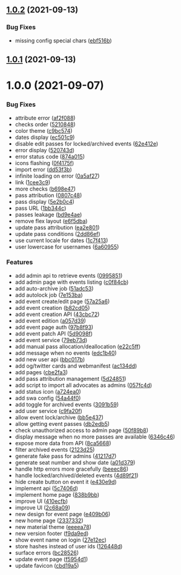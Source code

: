 ## [1.0.2](https://github.com/sinedied/azure-checkin/compare/1.0.1...1.0.2) (2021-09-13)

### Bug Fixes

- missing config special chars ([ebf516b](https://github.com/sinedied/azure-checkin/commit/ebf516bbe48343277fd0752df4e557a9ca18c142))

## [1.0.1](https://github.com/sinedied/azure-checkin/compare/1.0.0...1.0.1) (2021-09-13)

# 1.0.0 (2021-09-07)

### Bug Fixes

- attribute error ([af2f088](https://github.com/sinedied/azure-checkin/commit/af2f08889fb33af58c976d34c15963bed3063afa))
- checks order ([5210848](https://github.com/sinedied/azure-checkin/commit/52108480b392420ded87990a173225feac37292e))
- color theme ([c9bc574](https://github.com/sinedied/azure-checkin/commit/c9bc574155c12868f301e653f97d13cabaa9b767))
- dates display ([ec501c9](https://github.com/sinedied/azure-checkin/commit/ec501c9f68d674d1f8e75382e6f47271736bb980))
- disable edit passes for locked/archived events ([62e412e](https://github.com/sinedied/azure-checkin/commit/62e412e7df12c34834abd851e10baf33d550a88c))
- error display ([520743d](https://github.com/sinedied/azure-checkin/commit/520743d9b3317b0a040595b7061d01d6ee7ad069))
- error status code ([874a015](https://github.com/sinedied/azure-checkin/commit/874a01543bc4eda967126bd76f108ef8545b4fcf))
- icons flashing ([0f4175f](https://github.com/sinedied/azure-checkin/commit/0f4175ffb92eef8d86eac414fd3d073f8f23bdea))
- import error ([dd53f3b](https://github.com/sinedied/azure-checkin/commit/dd53f3be19732cf13afee3e9476c81c1a3864959))
- infinite loading on error ([0a5af27](https://github.com/sinedied/azure-checkin/commit/0a5af270bde664c28bccf5b6ae3b26664d0a5b03))
- link ([1cee3c9](https://github.com/sinedied/azure-checkin/commit/1cee3c9ac63ac8ba63edb1d1e4827caef8a31c19))
- more checks ([b698e47](https://github.com/sinedied/azure-checkin/commit/b698e47fa35658ab6b3ca3de8964d1e5aad96a40))
- pass attribution ([0807c48](https://github.com/sinedied/azure-checkin/commit/0807c48228dda42f05a92004f3ed149f03cc4621))
- pass display ([5e2b0c4](https://github.com/sinedied/azure-checkin/commit/5e2b0c44e391079016a41a3623156d5730d3fcf2))
- pass URL ([1bb344c](https://github.com/sinedied/azure-checkin/commit/1bb344c2566349f827b45e4d6c36ffcc21ffb8e5))
- passes leakage ([bd9e4ae](https://github.com/sinedied/azure-checkin/commit/bd9e4ae391d5b5fed413411bfea614b9eec91c44))
- remove flex layout ([e6f5dba](https://github.com/sinedied/azure-checkin/commit/e6f5dba70abbe7f8632be8f5f3bf45d2e754bd37))
- update pass attribution ([ea2e801](https://github.com/sinedied/azure-checkin/commit/ea2e8010882a8ce4403ce139b5b98df892b52534))
- update pass conditions ([2dd86ef](https://github.com/sinedied/azure-checkin/commit/2dd86ef9b7ecb102268963ef54cee707914ebe10))
- use current locale for dates ([1c7f413](https://github.com/sinedied/azure-checkin/commit/1c7f413be06fdb05a1d858eed7f2ab3553599dc7))
- user lowercase for usernames ([6a60955](https://github.com/sinedied/azure-checkin/commit/6a609550e0cce8a872a30cee2f0117343d036a73))

### Features

- add admin api to retrieve events ([0995851](https://github.com/sinedied/azure-checkin/commit/09958515f9d294e3ceb68927d15f304ac580f2c2))
- add admin page with events listing ([c0f84cb](https://github.com/sinedied/azure-checkin/commit/c0f84cb0eda1bd41950bfe741ea3e8629a4e4d89))
- add auto-archive job ([51adc53](https://github.com/sinedied/azure-checkin/commit/51adc53ce4d60197cd4d2d56577ecfaf3a535e14))
- add autolock job ([7e153ba](https://github.com/sinedied/azure-checkin/commit/7e153badbc0a0d6f26b7664e02147a24b0a84f31))
- add event create/edit page ([57a25a6](https://github.com/sinedied/azure-checkin/commit/57a25a609e8046bc56f053dacb6981cd329968d1))
- add event creation ([b82cd05](https://github.com/sinedied/azure-checkin/commit/b82cd05600dc552c36fba588813af327bc49c89c))
- add event creation API ([43cbc72](https://github.com/sinedied/azure-checkin/commit/43cbc720c90674ff6d40334c0e182cadd47dacdb))
- add event edition ([a057d39](https://github.com/sinedied/azure-checkin/commit/a057d399a83e68c30c60e62810b920179daeed8b))
- add event page auth ([97b8f93](https://github.com/sinedied/azure-checkin/commit/97b8f936825dcbf3d6c1b2358231949cf9a3f2e0))
- add event patch API ([5d9098f](https://github.com/sinedied/azure-checkin/commit/5d9098fbfcce686db073f23a6bbf61615f9bd3b9))
- add event service ([79eb73d](https://github.com/sinedied/azure-checkin/commit/79eb73d95acda7bf30444e71383221beb9f6d515))
- add manual pass allocation/deallocation ([e22c5ff](https://github.com/sinedied/azure-checkin/commit/e22c5ff8e26766517fe512182bfa8263ab8d72b1))
- add message when no events ([edc1b40](https://github.com/sinedied/azure-checkin/commit/edc1b409ce406b0d4053a400dae4c1628bb03fec))
- add new user api ([bbc017b](https://github.com/sinedied/azure-checkin/commit/bbc017bd1b55db0f3400f9ae1223ceb4d55fb925))
- add og/twitter cards and webmanifest ([ac134dd](https://github.com/sinedied/azure-checkin/commit/ac134dd36758e9bfe76f24edf6e4ae69765668c0))
- add pages ([cbe2fa3](https://github.com/sinedied/azure-checkin/commit/cbe2fa318f926dec298355874bd89b4a6ac7d8c0))
- add pass attribution management ([5d24851](https://github.com/sinedied/azure-checkin/commit/5d2485110a66fe458516ff076d83f9127a657e04))
- add script to import all advocates as admins ([057fc4d](https://github.com/sinedied/azure-checkin/commit/057fc4d1b190ae6d12250405e73b7fc8dae1db59))
- add status icon ([a724ea0](https://github.com/sinedied/azure-checkin/commit/a724ea007ff89607d54516dddad7408b79a0a3b8))
- add swa config ([54a44f0](https://github.com/sinedied/azure-checkin/commit/54a44f0444835c8a58f7eda5d70239f2c7a48646))
- add toggle for archived events ([3091b59](https://github.com/sinedied/azure-checkin/commit/3091b598bd6f8220c53c099bdd819c31b32c7bbb))
- add user service ([c9fa20f](https://github.com/sinedied/azure-checkin/commit/c9fa20f6631fa698fa0d8b70d15c92f39040c671))
- allow event lock/archive ([bb5e437](https://github.com/sinedied/azure-checkin/commit/bb5e437029fab32830f5258064b6e66b56eb4bf0))
- allow getting event passes ([db2edb5](https://github.com/sinedied/azure-checkin/commit/db2edb525b65c11c37b1bebef402c4c1360b98c2))
- check unauthorized access to admin page ([50f89b8](https://github.com/sinedied/azure-checkin/commit/50f89b8d8d60f4a9f4a15aaf5e54e261b5c0e7da))
- display message when no more passes are available ([6346c46](https://github.com/sinedied/azure-checkin/commit/6346c46660c43515b84533eb487fde6ce6b46d66))
- expose more data from API ([8ca5668](https://github.com/sinedied/azure-checkin/commit/8ca5668ca35547213e998c5a3852c679a4a46fb3))
- filter archived events ([2123d25](https://github.com/sinedied/azure-checkin/commit/2123d25929d75d832fd05bd8c7bcdc940c7f29a9))
- generate fake pass for admins ([41217d7](https://github.com/sinedied/azure-checkin/commit/41217d74b8cc676d8a623bf0ffbd0a54819e78e2))
- generate seat number and show date ([a01d379](https://github.com/sinedied/azure-checkin/commit/a01d379a1c05067b7b52681391be948fb916622d))
- handle http errors more gracefully ([beeec86](https://github.com/sinedied/azure-checkin/commit/beeec8602999e1a98c4cb5fb9ddda5a66c20691c))
- handle locked/archived/deleted events ([4d89f21](https://github.com/sinedied/azure-checkin/commit/4d89f21bdf3ee5cb85225acf9c4f3efcd214fd8f))
- hide create button on event it ([e430e9d](https://github.com/sinedied/azure-checkin/commit/e430e9debc3ca2127c4230f87e8012d30d96e7f6))
- implement api ([5c7406d](https://github.com/sinedied/azure-checkin/commit/5c7406dab243bdf734f0191b63f1aa47e3c9c745))
- implement home page ([838b9bb](https://github.com/sinedied/azure-checkin/commit/838b9bbfa16e64d0e11f8400c9d2b5d9eb971b46))
- improve UI ([410ecfb](https://github.com/sinedied/azure-checkin/commit/410ecfbb28c2748034398762f3784cde692d9198))
- improve UI ([2c68a09](https://github.com/sinedied/azure-checkin/commit/2c68a091b5d3ddebf4e750029dae1dc9928e8f19))
- new design for event page ([e409b06](https://github.com/sinedied/azure-checkin/commit/e409b06660cb993b8c75e99b5fed53f44d6dff89))
- new home page ([2337332](https://github.com/sinedied/azure-checkin/commit/2337332f17e78f478a4a4060db48c610190a8f5f))
- new material theme ([eeeea78](https://github.com/sinedied/azure-checkin/commit/eeeea78561b9b85f9b7d721b274ea0db182cd08d))
- new version footer ([f9da9ed](https://github.com/sinedied/azure-checkin/commit/f9da9ed7d8535896a717dd51107d95a3c93605ad))
- show event name on login ([27e12ec](https://github.com/sinedied/azure-checkin/commit/27e12ec79f83ab20130bd473e0818ac6cd0955be))
- store hashes instead of user ids ([126448d](https://github.com/sinedied/azure-checkin/commit/126448dfe589730c7571bde428e4c70fe19ece53))
- surface errors ([bc28526](https://github.com/sinedied/azure-checkin/commit/bc285264e2696d523264097434f3a8687385d2f3))
- update event page ([f5954d1](https://github.com/sinedied/azure-checkin/commit/f5954d107d8049e13cdb77733f4e2e5ebe0297cf))
- update favicon ([cbd19a5](https://github.com/sinedied/azure-checkin/commit/cbd19a58be529a5ba66abad64f142da28c7bc3fb))
